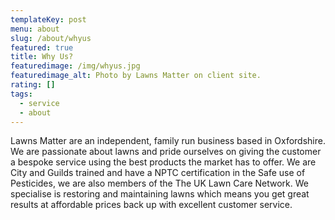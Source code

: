```yaml
---
templateKey: post
menu: about
slug: /about/whyus
featured: true
title: Why Us?
featuredimage: /img/whyus.jpg
featuredimage_alt: Photo by Lawns Matter on client site.
rating: []
tags:
  - service
  - about
---
```

Lawns Matter are an independent, family run business based in Oxfordshire.  
We are passionate about lawns and pride ourselves on giving the customer a bespoke service using the best products the market has to offer.
We are City and Guilds trained and have a NPTC certification in the Safe use of Pesticides, we are also members of the The UK Lawn Care Network. 
We specialise is restoring and maintaining lawns which means you get great results at affordable prices back up with excellent customer service. 
